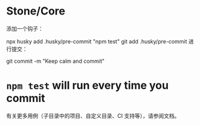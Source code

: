 # Stone/Core

添加一个钩子：

npx husky add .husky/pre-commit "npm test"
git add .husky/pre-commit
进行提交：

git commit -m "Keep calm and commit"
# `npm test` will run every time you commit
有关更多用例（子目录中的项目、自定义目录、CI 支持等），请参阅文档。
